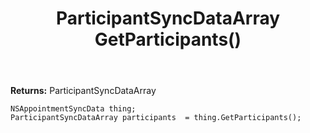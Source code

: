 ﻿---
uid: crmscript_ref_NSAppointmentSyncData_GetParticipants
title: ParticipantSyncDataArray GetParticipants()
intellisense: NSAppointmentSyncData.GetParticipants
keywords: NSAppointmentSyncData, GetParticipants
so.topic: reference
---



**Returns:** ParticipantSyncDataArray


```crmscript
NSAppointmentSyncData thing;
ParticipantSyncDataArray participants  = thing.GetParticipants();
```


